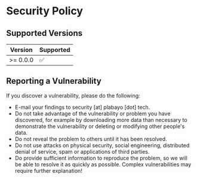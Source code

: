 # Security Policy

## Supported Versions

| Version  | Supported          |
|----------|--------------------|
| >= 0.0.0 | :white_check_mark: |

## Reporting a Vulnerability

If you discover a vulnerability, please do the following:

- E-mail your findings to security [at] plabayo [dot] tech.
- Do not take advantage of the vulnerability or problem you have discovered, for example by downloading more data than necessary to demonstrate the vulnerability or deleting or modifying other people's data.
- Do not reveal the problem to others until it has been resolved.
- Do not use attacks on physical security, social engineering, distributed denial of service, spam or applications of third parties.
- Do provide sufficient information to reproduce the problem, so we will be able to resolve it as quickly as possible. Complex vulnerabilities may require further explanation!
